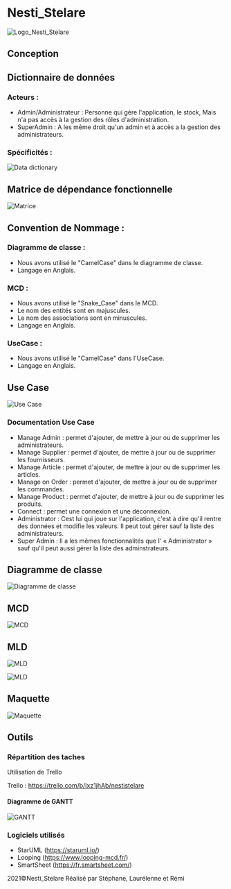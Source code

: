 # Nesti_Stelare

![Logo_Nesti_Stelare](https://github.com/lauree-p/Nesti_Stelare/blob/main/img/Nesti_Stelare-logo.png)

## Conception

## Dictionnaire de données

### Acteurs :

- Admin/Administrateur : Personne qui gère l'application, le stock, Mais n'a pas accès à la gestion des rôles d'administration.
- SuperAdmin : A les même droit qu'un admin et à accès a la gestion des administrateurs.

### Spécificités :

![Data dictionary]()

## Matrice de dépendance fonctionnelle

![Matrice](https://github.com/lauree-p/Nesti_Stelare/blob/main/conception/img/functional_dependency_matrix_and_concepts_found.png)

## Convention de Nommage :

### Diagramme de classe : 

- Nous avons utilisé le "CamelCase" dans le diagramme de classe.
- Langage en Anglais.

### MCD :

- Nous avons utilisé le "Snake_Case" dans le MCD.
- Le nom des entités sont en majuscules.
- Le nom des associations sont en minuscules.
- Langage en Anglais.

### UseCase : 

- Nous avons utilisé le "CamelCase" dans l'UseCase.
- Langage en Anglais.

## Use Case

![Use Case](https://github.com/lauree-p/Nesti_Stelare/blob/main/conception/img/use_case.png)

### Documentation Use Case

- Manage Admin : permet d'ajouter, de mettre à jour ou de supprimer les administrateurs.
- Manage Supplier : permet d'ajouter, de mettre à jour ou de supprimer les fournisseurs.
- Manage Article : permet d'ajouter, de mettre à jour ou de supprimer les articles.
- Manage on Order : permet d'ajouter, de mettre à jour ou de supprimer les commandes.
- Manage Product : permet d'ajouter, de mettre à jour ou de supprimer les produits.
- Connect : permet une connexion et une déconnexion.
- Administrator : Cest lui qui joue sur l'application, c'est à dire qu'il rentre des données et modifie
les valeurs. Il peut tout gérer sauf la liste des administrateurs.
- Super Admin : Il a les mêmes fonctionnalités que l' « Administrator » sauf qu'il peut aussi gérer la
liste des adminstrateurs.

## Diagramme de classe

![Diagramme de classe](https://github.com/lauree-p/Nesti_Stelare/blob/main/conception/img/class_diagram.png)

## MCD

![MCD](https://github.com/lauree-p/Nesti_Stelare/blob/main/conception/img/mcd.png)

## MLD

![MLD](https://github.com/lauree-p/Nesti_Stelare/blob/main/conception/img/mld2.png)

![MLD](https://github.com/lauree-p/Nesti_Stelare/blob/main/conception/img/mld.png)

## Maquette

![Maquette](https://github.com/lauree-p/Nesti_Stelare/blob/main/conception/img/mockup.png)

## Outils

### Répartition des taches

Utilisation de Trello

Trello : https://trello.com/b/Ixz1jhAb/nestistelare

#### Diagramme de GANTT

![GANTT](https://github.com/lauree-p/Nesti_Stelare/blob/main/conception/img/gantt_diagram.png)

### Logiciels utilisés

- StarUML (https://staruml.io/)
- Looping (https://www.looping-mcd.fr/)
- SmartSheet (https://fr.smartsheet.com/)

 2021©Nesti_Stelare Réalisé par Stéphane, Laurélenne et Rémi

